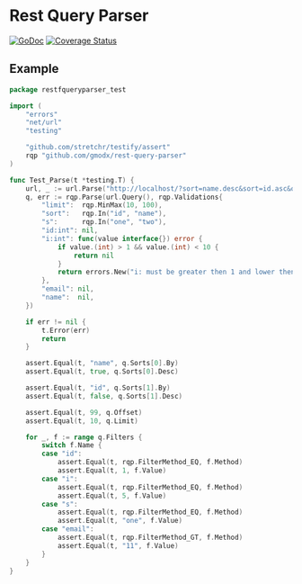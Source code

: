 # Rest Query Parser

[![GoDoc](https://godoc.org/github.com/gmodx/rest-query-parser?status.png)](https://godoc.org/github.com/gmodx/rest-query-parser)
[![Coverage Status](https://coveralls.io/repos/github/gmodx/rest-query-parser/badge.svg?branch=master)](https://coveralls.io/github/gmodx/rest-query-parser?branch=master)

## Example

```go
package restfqueryparser_test

import (
	"errors"
	"net/url"
	"testing"

	"github.com/stretchr/testify/assert"
	rqp "github.com/gmodx/rest-query-parser"
)

func Test_Parse(t *testing.T) {
	url, _ := url.Parse("http://localhost/?sort=name.desc&sort=id.asc&offset=99&limit=10&id=1&i[eq]=5&s[eq]=one&email[gt]=11")
	q, err := rqp.Parse(url.Query(), rqp.Validations{
		"limit":  rqp.MinMax(10, 100),
		"sort":   rqp.In("id", "name"),
		"s":      rqp.In("one", "two"),
		"id:int": nil,
		"i:int": func(value interface{}) error {
			if value.(int) > 1 && value.(int) < 10 {
				return nil
			}
			return errors.New("i: must be greater then 1 and lower then 10")
		},
		"email": nil,
		"name":  nil,
	})

	if err != nil {
		t.Error(err)
		return
	}

	assert.Equal(t, "name", q.Sorts[0].By)
	assert.Equal(t, true, q.Sorts[0].Desc)

	assert.Equal(t, "id", q.Sorts[1].By)
	assert.Equal(t, false, q.Sorts[1].Desc)

	assert.Equal(t, 99, q.Offset)
	assert.Equal(t, 10, q.Limit)

	for _, f := range q.Filters {
		switch f.Name {
		case "id":
			assert.Equal(t, rqp.FilterMethod_EQ, f.Method)
			assert.Equal(t, 1, f.Value)
		case "i":
			assert.Equal(t, rqp.FilterMethod_EQ, f.Method)
			assert.Equal(t, 5, f.Value)
		case "s":
			assert.Equal(t, rqp.FilterMethod_EQ, f.Method)
			assert.Equal(t, "one", f.Value)
		case "email":
			assert.Equal(t, rqp.FilterMethod_GT, f.Method)
			assert.Equal(t, "11", f.Value)
		}
	}
}
```
